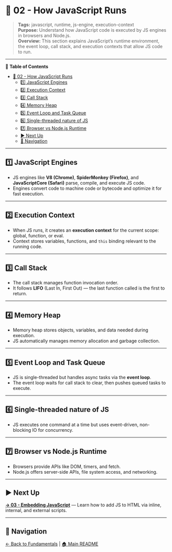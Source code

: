 # 📘 02 - How JavaScript Runs

> **Tags:** javascript, runtime, js-engine, execution-context  
> **Purpose:** Understand how JavaScript code is executed by JS engines in browsers and Node.js.  
> **Overview:** This section explains JavaScript’s runtime environment, the event loop, call stack, and execution contexts that allow JS code to run.

---

📝 **Table of Contents**

- [📘 02 - How JavaScript Runs](#-02---how-javascript-runs)
  - [1️⃣ JavaScript Engines](#1️⃣-javascript-engines)
  - [2️⃣ Execution Context](#2️⃣-execution-context)
  - [3️⃣ Call Stack](#3️⃣-call-stack)
  - [4️⃣ Memory Heap](#4️⃣-memory-heap)
  - [5️⃣ Event Loop and Task Queue](#5️⃣-event-loop-and-task-queue)
  - [6️⃣ Single-threaded nature of JS](#6️⃣-single-threaded-nature-of-js)
  - [7️⃣ Browser vs Node.js Runtime](#7️⃣-browser-vs-nodejs-runtime)
  - [▶️ Next Up](#️-next-up)
  - [🔁 Navigation](#-navigation)

---

## 1️⃣ JavaScript Engines

- JS engines like **V8 (Chrome)**, **SpiderMonkey (Firefox)**, and **JavaScriptCore (Safari)** parse, compile, and execute JS code.  
- Engines convert code to machine code or bytecode and optimize it for fast execution.

---

## 2️⃣ Execution Context

- When JS runs, it creates an **execution context** for the current scope: global, function, or eval.  
- Context stores variables, functions, and `this` binding relevant to the running code.

---

## 3️⃣ Call Stack

- The call stack manages function invocation order.  
- It follows **LIFO** (Last In, First Out) — the last function called is the first to return.

---

## 4️⃣ Memory Heap

- Memory heap stores objects, variables, and data needed during execution.  
- JS automatically manages memory allocation and garbage collection.

---

## 5️⃣ Event Loop and Task Queue

- JS is single-threaded but handles async tasks via the **event loop**.  
- The event loop waits for call stack to clear, then pushes queued tasks to execute.

---

## 6️⃣ Single-threaded nature of JS

- JS executes one command at a time but uses event-driven, non-blocking IO for concurrency.

---

## 7️⃣ Browser vs Node.js Runtime

- Browsers provide APIs like DOM, timers, and fetch.  
- Node.js offers server-side APIs, file system access, and networking.

---

## ▶️ Next Up

**[→ 03 - Embedding JavaScript](../03-embedding-js/README.md)** — Learn how to add JS to HTML via inline, internal, and external scripts.

---

## 🔁 Navigation

[← Back to Fundamentals](../README.md) | [🏠 Main README](../../README.md)
